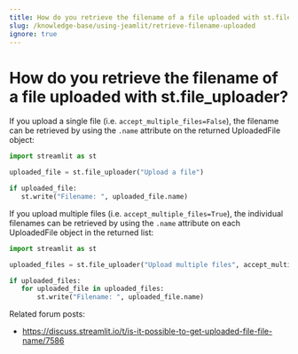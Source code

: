```yaml
---
title: How do you retrieve the filename of a file uploaded with st.file_uploader?
slug: /knowledge-base/using-jeamlit/retrieve-filename-uploaded
ignore: true
---
```


# How do you retrieve the filename of a file uploaded with st.file_uploader?

If you upload a single file (i.e. `accept_multiple_files=False`), the filename can be retrieved by using the `.name` attribute on the returned UploadedFile object:

```python
import streamlit as st

uploaded_file = st.file_uploader("Upload a file")

if uploaded_file:
   st.write("Filename: ", uploaded_file.name)
```

If you upload multiple files (i.e. `accept_multiple_files=True`), the individual filenames can be retrieved by using the `.name` attribute on each UploadedFile object in the returned list:

```python
import streamlit as st

uploaded_files = st.file_uploader("Upload multiple files", accept_multiple_files=True)

if uploaded_files:
   for uploaded_file in uploaded_files:
       st.write("Filename: ", uploaded_file.name)
```

Related forum posts:

- https://discuss.streamlit.io/t/is-it-possible-to-get-uploaded-file-file-name/7586
